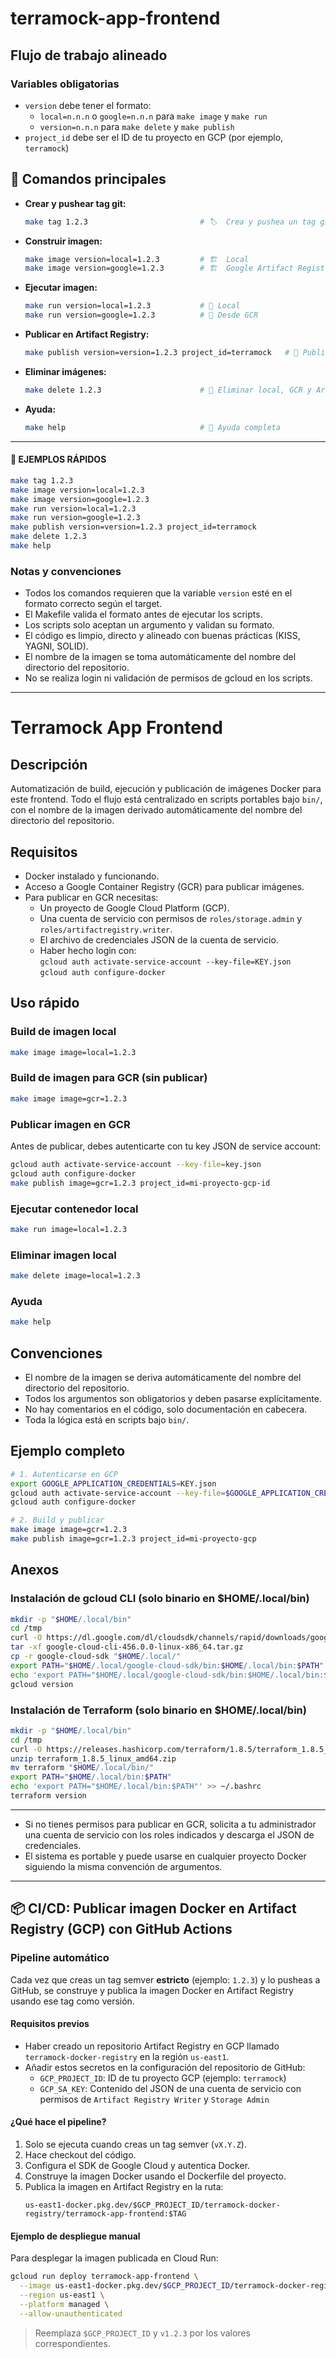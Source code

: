 # terramock-app-frontend

## Flujo de trabajo alineado

### Variables obligatorias
- `version` debe tener el formato:
  - `local=n.n.n` o `google=n.n.n` para `make image` y `make run`
  - `version=n.n.n` para `make delete` y `make publish`
- `project_id` debe ser el ID de tu proyecto en GCP (por ejemplo, `terramock`)


## 🚦 Comandos principales


- **Crear y pushear tag git:**
  ```sh
  make tag 1.2.3                         # 🏷️  Crea y pushea un tag git semver (confirma antes)
  ```

- **Construir imagen:**
  ```sh
  make image version=local=1.2.3         # 🏗️  Local
  make image version=google=1.2.3        # 🏗️  Google Artifact Registry
  ```

- **Ejecutar imagen:**
  ```sh
  make run version=local=1.2.3           # 🏃 Local
  make run version=google=1.2.3          # 🏃 Desde GCR
  ```

- **Publicar en Artifact Registry:**
  ```sh
  make publish version=version=1.2.3 project_id=terramock   # 🚚 Publicar
  ```


- **Eliminar imágenes:**
  ```sh
  make delete 1.2.3                      # 🧹 Eliminar local, GCR y Artifact Registry
  ```

- **Ayuda:**
  ```sh
  make help                              # 📖 Ayuda completa
  ```

---


#### 🎯 EJEMPLOS RÁPIDOS

```sh
make tag 1.2.3
make image version=local=1.2.3
make image version=google=1.2.3
make run version=local=1.2.3
make run version=google=1.2.3
make publish version=version=1.2.3 project_id=terramock
make delete 1.2.3
make help
```

### Notas y convenciones
- Todos los comandos requieren que la variable `version` esté en el formato correcto según el target.
- El Makefile valida el formato antes de ejecutar los scripts.
- Los scripts solo aceptan un argumento y validan su formato.
- El código es limpio, directo y alineado con buenas prácticas (KISS, YAGNI, SOLID).
- El nombre de la imagen se toma automáticamente del nombre del directorio del repositorio.
- No se realiza login ni validación de permisos de gcloud en los scripts.

---
# Terramock App Frontend

## Descripción

Automatización de build, ejecución y publicación de imágenes Docker para este frontend. Todo el flujo está centralizado en scripts portables bajo `bin/`, con el nombre de la imagen derivado automáticamente del nombre del directorio del repositorio.

## Requisitos

- Docker instalado y funcionando.
- Acceso a Google Container Registry (GCR) para publicar imágenes.
- Para publicar en GCR necesitas:
  - Un proyecto de Google Cloud Platform (GCP).
  - Una cuenta de servicio con permisos de `roles/storage.admin` y `roles/artifactregistry.writer`.
  - El archivo de credenciales JSON de la cuenta de servicio.
  - Haber hecho login con:  
    `gcloud auth activate-service-account --key-file=KEY.json`  
    `gcloud auth configure-docker`

## Uso rápido

### Build de imagen local

```sh
make image image=local=1.2.3
```

### Build de imagen para GCR (sin publicar)

```sh
make image image=gcr=1.2.3
```


### Publicar imagen en GCR

Antes de publicar, debes autenticarte con tu key JSON de service account:

```sh
gcloud auth activate-service-account --key-file=key.json
gcloud auth configure-docker
make publish image=gcr=1.2.3 project_id=mi-proyecto-gcp-id
```

### Ejecutar contenedor local

```sh
make run image=local=1.2.3
```

### Eliminar imagen local

```sh
make delete image=local=1.2.3
```

### Ayuda

```sh
make help
```

## Convenciones

- El nombre de la imagen se deriva automáticamente del nombre del directorio del repositorio.
- Todos los argumentos son obligatorios y deben pasarse explícitamente.
- No hay comentarios en el código, solo documentación en cabecera.
- Toda la lógica está en scripts bajo `bin/`.

## Ejemplo completo

```sh
# 1. Autenticarse en GCP
export GOOGLE_APPLICATION_CREDENTIALS=KEY.json
gcloud auth activate-service-account --key-file=$GOOGLE_APPLICATION_CREDENTIALS
gcloud auth configure-docker

# 2. Build y publicar
make image image=gcr=1.2.3
make publish image=gcr=1.2.3 project_id=mi-proyecto-gcp
```


## Anexos

### Instalación de gcloud CLI (solo binario en $HOME/.local/bin)

```sh
mkdir -p "$HOME/.local/bin"
cd /tmp
curl -O https://dl.google.com/dl/cloudsdk/channels/rapid/downloads/google-cloud-cli-456.0.0-linux-x86_64.tar.gz
tar -xf google-cloud-cli-456.0.0-linux-x86_64.tar.gz
cp -r google-cloud-sdk "$HOME/.local/"
export PATH="$HOME/.local/google-cloud-sdk/bin:$HOME/.local/bin:$PATH"
echo 'export PATH="$HOME/.local/google-cloud-sdk/bin:$HOME/.local/bin:$PATH"' >> ~/.bashrc
gcloud version
```

### Instalación de Terraform (solo binario en $HOME/.local/bin)

```sh
mkdir -p "$HOME/.local/bin"
cd /tmp
curl -O https://releases.hashicorp.com/terraform/1.8.5/terraform_1.8.5_linux_amd64.zip
unzip terraform_1.8.5_linux_amd64.zip
mv terraform "$HOME/.local/bin/"
export PATH="$HOME/.local/bin:$PATH"
echo 'export PATH="$HOME/.local/bin:$PATH"' >> ~/.bashrc
terraform version
```

---

- Si no tienes permisos para publicar en GCR, solicita a tu administrador una cuenta de servicio con los roles indicados y descarga el JSON de credenciales.
- El sistema es portable y puede usarse en cualquier proyecto Docker siguiendo la misma convención de argumentos.

---

## 📦 CI/CD: Publicar imagen Docker en Artifact Registry (GCP) con GitHub Actions

### Pipeline automático

Cada vez que creas un tag semver **estricto** (ejemplo: `1.2.3`) y lo pusheas a GitHub, se construye y publica la imagen Docker en Artifact Registry usando ese tag como versión.

#### Requisitos previos

- Haber creado un repositorio Artifact Registry en GCP llamado `terramock-docker-registry` en la región `us-east1`.
- Añadir estos secretos en la configuración del repositorio de GitHub:
  - `GCP_PROJECT_ID`: ID de tu proyecto GCP (ejemplo: `terramock`)
  - `GCP_SA_KEY`: Contenido del JSON de una cuenta de servicio con permisos de `Artifact Registry Writer` y `Storage Admin`

#### ¿Qué hace el pipeline?

1. Solo se ejecuta cuando creas un tag semver (`vX.Y.Z`).
2. Hace checkout del código.
3. Configura el SDK de Google Cloud y autentica Docker.
4. Construye la imagen Docker usando el Dockerfile del proyecto.
5. Publica la imagen en Artifact Registry en la ruta:
   ```
   us-east1-docker.pkg.dev/$GCP_PROJECT_ID/terramock-docker-registry/terramock-app-frontend:$TAG
   ```

#### Ejemplo de despliegue manual

Para desplegar la imagen publicada en Cloud Run:

```sh
gcloud run deploy terramock-app-frontend \
  --image us-east1-docker.pkg.dev/$GCP_PROJECT_ID/terramock-docker-registry/terramock-app-frontend:v1.2.3 \
  --region us-east1 \
  --platform managed \
  --allow-unauthenticated
```

> Reemplaza `$GCP_PROJECT_ID` y `v1.2.3` por los valores correspondientes.
